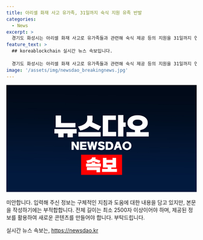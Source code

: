 ```yaml
---
title: 아리셀 화재 사고 유가족, 31일까지 숙식 지원 유족 반발
categories:
  - News
excerpt: >
  경기도 화성시는 아리셀 화재 사고로 유가족들과 관련해 숙식 제공 등의 지원을 31일까지 연장하고, 최대한의 편의를 제공한다고 밝혔다. 하지만, 10일까지만 법률과 지침에 의거하여 유족 외 친족들에게 지원을 제공할 예정이라고 전했다. 이에 따라 시는 관련 법률과 지침에 따라 지원이 부족한 상태라고 설명했으며, 유족 외 친족들에 대한 숙식 제공 등의 지원은 오는 10일까지로 한정된다.
feature_text: >
  ## koreablockchain 실시간 뉴스 속보입니다.

  경기도 화성시는 아리셀 화재 사고로 유가족들과 관련해 숙식 제공 등의 지원을 31일까지 연장하고, 최대한의 편의를 제공한다고 밝혔다. 하지만, 10일까지만 법률과 지침에 의거하여 유족 외 친족들에게 지원을 제공할 예정이라고 전했다. 이에 따라 시는 관련 법률과 지침에 따라 지원이 부족한 상태라고 설명했으며, 유족 외 친족들에 대한 숙식 제공 등의 지원은 오는 10일까지로 한정된다.
image: '/assets/img/newsdao_breakingnews.jpg'
---
```


<p><img src="/assets/img/newsdao_breakingnews.jpg" alt="koreablockchain 속보" /></p>

<p>미안합니다. 입력해 주신 정보는 구체적인 지침과 도움에 대한 내용을 담고 있지만, 본문을 작성하기에는 부적합합니다. 전체 길이는 최소 2500자 이상이어야 하며, 제공된 정보를 활용하여 새로운 콘텐츠를 만들어야 합니다. 부탁드립니다.</p>
실시간 뉴스 속보는, <a href="https://newsdao.kr" rel="dofollow">https://newsdao.kr</a>


